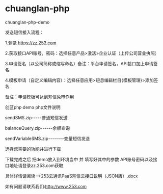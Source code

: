 # chuanglan-php
chuanglan-php-demo

发送短信接入流程：

1.登录 https://zz.253.com

2.获取接口API账号，密码：选择任意产品>激活>企业认证（上传公司营业执照）

3.申请签名（以公司简称或缩写命名）备注：平台申请签名，API接口加上申请签名

4.模板申请（自定义编辑内容）：选择任意应用>短息编辑栏目{模板管理}>添加签名  


备注：申请模板可达到短信免审作用

创蓝php demo php文件说明

sendSMS.zip-----普通短信发送

balanceQuery.zip------余额查询

sendVariableSMS.zip--------变量短信发送 

选择您需要的功能并进行下载

下载完成之后 把demo放入到环境当中 并 填写好其中的参数 API账号密码以及接口地址请登录zz.253.com获取

具体详情请阅读-->253云通讯PaaS短信云接口说明（JSON版）.docx

如有问题请联系我们:http://www.253.com
